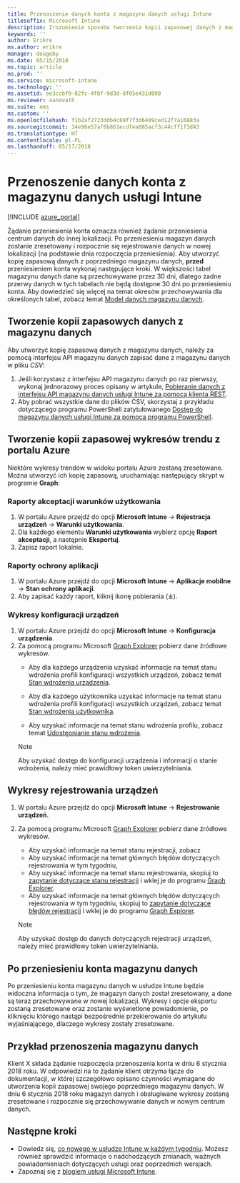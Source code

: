 ```yaml
---
title: Przenoszenie danych konta z magazynu danych usługi Intune
titlesuffix: Microsoft Intune
description: Zrozumienie sposobu tworzenia kopii zapasowej danych z magazynu danych w usłudze Intune podczas przenoszenia konta.
keywords: ''
author: Erikre
ms.author: erikre
manager: dougeby
ms.date: 05/15/2018
ms.topic: article
ms.prod: ''
ms.service: microsoft-intune
ms.technology: ''
ms.assetid: ee3ccbf9-82fc-4fbf-9d3d-8f05e431d090
ms.reviewer: aanavath
ms.suite: ems
ms.custom: ''
ms.openlocfilehash: f1b2af2723ddb4c89f7f3d6409ced12f7a16883a
ms.sourcegitcommit: 34e96e57af6b861ecdfea085acf3c44cff1f3d43
ms.translationtype: HT
ms.contentlocale: pl-PL
ms.lasthandoff: 05/17/2018
---
```

# <a name="move-your-intune-data-warehouse-account-data"></a>Przenoszenie danych konta z magazynu danych usługi Intune 

[!INCLUDE [azure_portal](./includes/azure_portal.md)]

Żądanie przeniesienia konta oznacza również żądanie przeniesienia centrum danych do innej lokalizacji. Po przeniesieniu magazyn danych zostanie zresetowany i rozpocznie się rejestrowanie danych w nowej lokalizacji (na podstawie dnia rozpoczęcia przeniesienia). Aby utworzyć kopię zapasową danych z poprzedniego magazynu danych, **przed** przeniesieniem konta wykonaj następujące kroki. W większości tabel magazynu danych dane są przechowywane przez 30 dni, dlatego żadne przerwy danych w tych tabelach nie będą dostępne 30 dni po przeniesieniu konta. Aby dowiedzieć się więcej na temat okresów przechowywania dla określonych tabel, zobacz temat [Model danych magazynu danych](reports-ref-data-model.md). 

## <a name="back-up-your-data-warehouse-data"></a>Tworzenie kopii zapasowych danych z magazynu danych 

Aby utworzyć kopię zapasową danych z magazynu danych, należy za pomocą interfejsu API magazynu danych zapisać dane z magazynu danych w pliku *CSV*:  

1. Jeśli korzystasz z interfejsu API magazynu danych po raz pierwszy, wykonaj jednorazowy proces opisany w artykule, [Pobieranie danych z interfejsu API magazynu danych usługi Intune za pomocą klienta REST](reports-proc-data-rest.md).
2. Aby pobrać wszystkie dane do plików CSV, skorzystaj z przykładu dotyczącego programu PowerShell zatytułowanego [Dostęp do magazynu danych usługi Intune za pomocą programu PowerShell](https://github.com/Microsoft/Intune-Data-Warehouse/tree/master/Samples/PowerShell). 

## <a name="back-up-your-trend-charts-from-the-azure-portal"></a>Tworzenie kopii zapasowej wykresów trendu z portalu Azure

Niektóre wykresy trendów w widoku portalu Azure zostaną zresetowane. Można utworzyć ich kopię zapasową, uruchamiając następujący skrypt w programie **Graph**:   

### <a name="terms--conditions-acceptance-reports"></a>Raporty akceptacji warunków użytkowania
1. W portalu Azure przejdź do opcji **Microsoft Intune** -> **Rejestracja urządzeń** -> **Warunki użytkowania**.
2. Dla każdego elementu **Warunki użytkowania** wybierz opcję **Raport akceptacji**, a następnie **Eksportuj**.
3. Zapisz raport lokalnie.
 
### <a name="app-protection-reports"></a>Raporty ochrony aplikacji  
1. W portalu Azure przejdź do opcji **Microsoft Intune** -> **Aplikacje mobilne** -> **Stan ochrony aplikacji**.
2. Aby zapisać każdy raport, kliknij ikonę pobierania (⤓).

### <a name="device-configuration-charts"></a>Wykresy konfiguracji urządzeń 
1. W portalu Azure przejdź do opcji **Microsoft Intune** -> **Konfiguracja urządzenia**.
2. Za pomocą programu Microsoft [Graph Explorer](https://developer.microsoft.com/graph/graph-explorer) pobierz dane źródłowe wykresów. 
    - Aby dla każdego urządzenia uzyskać informacje na temat stanu wdrożenia profili konfiguracji wszystkich urządzeń, zobacz temat [Stan wdrożenia urządzenia](https://graph.microsoft.com/beta/reports/deviceConfigurationDeviceActivity/content).

    - Aby dla każdego użytkownika uzyskać informacje na temat stanu wdrożenia profili konfiguracji wszystkich urządzeń, zobacz temat [Stan wdrożenia użytkownika](https://graph.microsoft.com/beta/reports/deviceConfigurationUserActivity/content).

    - Aby uzyskać informacje na temat stanu wdrożenia profilu, zobacz temat [Udostępnianie stanu wdrożenia](https://graph.microsoft.com/beta/deviceManagement/deviceConfigurations?$select=id,displayName,lastModifiedDateTime,deviceStatusOverview&$expand=deviceStatusOverview).
  
    > [!NOTE]
    > Aby uzyskać dostęp do konfiguracji urządzenia i informacji o stanie wdrożenia, należy mieć prawidłowy token uwierzytelniania.

## <a name="device-enrollment-charts"></a>Wykresy rejestrowania urządzeń
1. W portalu Azure przejdź do opcji **Microsoft Intune** -> **Rejestrowanie urządzeń**.
2. Za pomocą programu Microsoft [Graph Explorer](https://developer.microsoft.com/graph/graph-explorer) pobierz dane źródłowe wykresów.
    - Aby uzyskać informacje na temat stanu rejestracji, zobacz 
    - Aby uzyskać informacje na temat głównych błędów dotyczących rejestrowania w tym tygodniu, 
    - Aby uzyskać informacje na temat stanu rejestrowania, skopiuj to [zapytanie dotyczące stanu rejestracji](https://graph.microsoft.com/beta/reports/managedDeviceEnrollmentFailureTrends()/content) i wklej je do programu [Graph Explorer](https://developer.microsoft.com/graph/graph-explorer).
    - Aby uzyskać informacje na temat głównych błędów dotyczących rejestrowania w tym tygodniu, skopiuj to [zapytanie dotyczące błędów rejestracji](https://graph.microsoft.com/beta/reports/managedDeviceEnrollmentTopFailures(period=null)/content) i wklej je do programu [Graph Explorer](https://developer.microsoft.com/graph/graph-explorer).

    > [!NOTE]
    > Aby uzyskać dostęp do danych dotyczących rejestracji urządzeń, należy mieć prawidłowy token uwierzytelniania. 

## <a name="after-a-data-warehouse-account-move"></a>Po przeniesieniu konta magazynu danych

Po przeniesieniu konta magazynu danych w usłudze Intune będzie widoczna informacja o tym, że magazyn danych został zresetowany, a dane są teraz przechowywane w nowej lokalizacji. Wykresy i opcje eksportu zostaną zresetowane oraz zostanie wyświetlone powiadomienie, po kliknięciu którego nastąpi bezpośrednie przekierowanie do artykułu wyjaśniającego, dlaczego wykresy zostały zresetowane.  

## <a name="data-warehouse-move-example"></a>Przykład przenoszenia magazynu danych 

Klient X składa żądanie rozpoczęcia przenoszenia konta w dniu 6 stycznia 2018 roku. W odpowiedzi na to żądanie klient otrzyma łącze do dokumentacji, w której szczegółowo opisano czynności wymagane do utworzenia kopii zapasowej swojego poprzedniego magazynu danych. W dniu 6 stycznia 2018 roku magazyn danych i obsługiwane wykresy zostaną zresetowane i rozpocznie się przechowywanie danych w nowym centrum danych. 

## <a name="next-steps"></a>Następne kroki

 - Dowiedz się, [co nowego w usłudze Intune w każdym tygodniu](whats-new.md). Możesz również sprawdzić informacje o nadchodzących zmianach, ważnych powiadomieniach dotyczących usługi oraz poprzednich wersjach.
 - Zapoznaj się z [blogiem usługi Microsoft Intune](http://go.microsoft.com/fwlink/?LinkID=273882).
